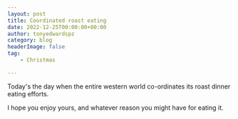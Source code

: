 ```yaml
---
layout: post
title: Coordinated roast eating
date: 2022-12-25T00:00:00+00:00
author: tonyedwardspz
category: blog
headerImage: false
tag: 
    - Christmas

---
```


Today's the day when the entire western world co-ordinates its roast dinner eating efforts.

I hope you enjoy yours, and whatever reason you might have for eating it.



